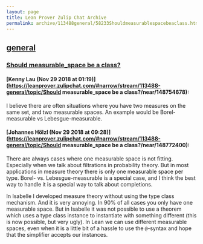 ```yaml
---
layout: page
title: Lean Prover Zulip Chat Archive 
permalink: archive/113488general/58233Shouldmeasurablespacebeaclass.html
---
```


## [general](index.html)
### [Should measurable_space be a class?](58233Shouldmeasurablespacebeaclass.html)

#### [Kenny Lau (Nov 29 2018 at 01:19)](https://leanprover.zulipchat.com/#narrow/stream/113488-general/topic/Should measurable_space be a class?/near/148754678):
I believe there are often situations where you have two measures on the same set, and two measurable spaces. An example would be Borel-measurable vs Lebesgue-measurable.

#### [Johannes Hölzl (Nov 29 2018 at 09:28)](https://leanprover.zulipchat.com/#narrow/stream/113488-general/topic/Should measurable_space be a class?/near/148772400):
There are always cases where one measurable space is not fitting. Especially when we talk about filtrations in probability theory.  But in most applications in measure theory there is only one measurable space per type. Borel- vs. Lebesgue-measurable is a special case, and I think the best way to handle it is a special way to talk about completions.

In Isabelle I developed measure theory without using the type class mechanism. And it is very annoying. In 90% of all cases you only have one measurable space. But in Isabelle it was not possible to use a theorem which uses a type class instance to instantiate with something different (this is now possible, but very ugly). In Lean we can use different measurable spaces, even when it is a little bit of a hassle to use the `@`-syntax and hope that the simplifier accepts our instances.

